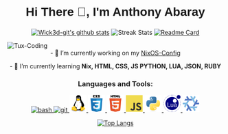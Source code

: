 <div align="center">
  <h1 align="center" style="font-family: Verdana, Geneva, Tahoma, sans-serif">Hi There 👋, I'm Anthony Abaray</h1>
  <h3></h3>

[![Wick3d-git's github stats](https://github-readme-stats.wick3d-git.vercel.app/api?username=wick3d-git&theme=nord&show_icons=true)](https://github.com/anuraghazra/github-readme-stats) 
![Streak Stats](https://streak-stats.demolab.com/?user=wick3d-git&layout=compact&theme=nord)
[![Readme Card](https://github-readme-stats.wick3d-git.vercel.app/api/pin/?username=wick3d-git&repo=nix-config&theme=nord)](https://github.com/anuraghazra/github-readme-stats)

</div>
<img align="left" alt="Tux-Coding" width="503" src="https://media.tenor.com/NeJfHqkmdMIAAAAC/tux-linux-penguin.gif">
<p align="center">- 🔭 I’m currently working on my <a href="https://github.com/Wick3d-git/Nix-Config">NixOS-Config </a></p>

<p align="center">- 🌱 I’m currently learning <strong>Nix, HTML, CSS, JS PYTHON, LUA, JSON, RUBY</strong></p>

<h3 align="center">Languages and Tools:</h3>
<p align="center"> <a href="https://www.gnu.org/software/bash/" target="_blank" rel="noreferrer"> <img src="https://www.vectorlogo.zone/logos/gnu_bash/gnu_bash-icon.svg" alt="bash" width="40" height="40"/> </a> <a href="https://git-scm.com/" target="_blank" rel="noreferrer"> <img src="https://www.vectorlogo.zone/logos/git-scm/git-scm-icon.svg" alt="git" width="40" height="40"/> </a> <a href="https://www.linux.org/" target="_blank" rel="noreferrer"> <img src="https://raw.githubusercontent.com/devicons/devicon/master/icons/linux/linux-original.svg" alt="linux" width="40" height="40"/> </a> <a href="https://www.w3schools.com/css/" target="_blank" rel="noreferrer"> <img src="https://raw.githubusercontent.com/devicons/devicon/master/icons/css3/css3-original-wordmark.svg" alt="css3" width="40" height="40"/> </a> <a href="https://www.w3.org/html/" target="_blank" rel="noreferrer"> <img src="https://raw.githubusercontent.com/devicons/devicon/master/icons/html5/html5-original-wordmark.svg" alt="html5" width="40" height="40"/> </a> <a href="https://developer.mozilla.org/en-US/docs/Web/JavaScript" target="_blank" rel="noreferrer"> <img src="https://raw.githubusercontent.com/devicons/devicon/master/icons/javascript/javascript-original.svg" alt="javascript" width="40" height="40"/> </a>  <a href="https://www.python.org" target="_blank" rel="noreferrer"> <img src="https://raw.githubusercontent.com/devicons/devicon/master/icons/python/python-original.svg" alt="python" width="40" height="40"/> </a> 
<a href="https://www.lua.org"> <img src="https://raw.githubusercontent.com/devicons/devicon/master/icons/lua/lua-plain.svg" width=40 height=40> </a><a href="https://www.nixos.org" target="_blank" rel="noreferrer"> <img src="https://raw.githubusercontent.com/devicons/devicon/master/icons/nixos/nixos-original.svg" alt="nixos" width="40" height="40"> </a> </p>
<div align="center">
  
[![Top Langs](https://github-readme-stats.wick3d-git.vercel.app/api/top-langs/?username=wick3d-git&theme=nord)](https://github.com/anuraghazra/github-readme-stats)
</div>
